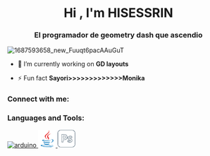 <h1 align="center">Hi , I'm HISESSRIN</h1>
<h3 align="center">El programador de geometry dash que ascendio</h3>



![1687593658_new_Fuuqt6pacAAuGuT](https://github.com/user-attachments/assets/927a5251-5833-4c3f-9ca0-9e22180e461b)
- 🔭 I’m currently working on **GD layouts**

- ⚡ Fun fact **Sayori>>>>>>>>>>>>>Monika**

<h3 align="left">Connect with me:</h3>
<p align="left">
</p>

<h3 align="left">Languages and Tools:</h3>
<p align="left"> <a href="https://www.arduino.cc/" target="_blank" rel="noreferrer"> <img src="https://cdn.worldvectorlogo.com/logos/arduino-1.svg" alt="arduino" width="40" height="40"/> </a> <a href="https://www.java.com" target="_blank" rel="noreferrer"> <img src="https://raw.githubusercontent.com/devicons/devicon/master/icons/java/java-original.svg" alt="java" width="40" height="40"/> </a> <a
                                                                                                                                                                                           !
                                                                                                                                                                                                                  href="https://www.photoshop.com/en" target="_blank" rel="noreferrer"> <img src="https://raw.githubusercontent.com/devicons/devicon/master/icons/photoshop/photoshop-line.svg" alt="photoshop" width="40" height="40"/> </a> </p>

